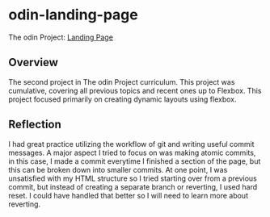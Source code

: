 # odin-landing-page
The odin Project: [Landing Page](https://www.theodinproject.com/lessons/foundations-landing-page)

## Overview
The second project in The odin Project curriculum. This project was cumulative, covering all previous
topics and recent ones up to Flexbox. This project focused primarily on creating dynamic layouts using 
flexbox. 

## Reflection
I had great practice utilizing the workflow of git and writing useful commit messages.
A major aspect I tried to focus on was making atomic commits, in this case,
I made a commit everytime I finished a section of the page, but this can be broken
down into smaller commits. At one point, I was unsatisfied with my HTML structure so
I tried starting over from a previous commit, but instead of creating a separate branch
or reverting, I used hard reset. I could have handled that better so I will need to learn
more about reverting.
